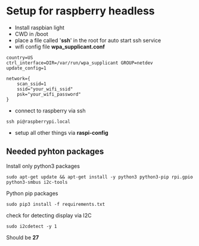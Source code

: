 # Setup for raspberry headless

- Install raspbian light
- CWD in /boot
- place a file called '**ssh**' in the root for auto start ssh service
- wifi config file **wpa_supplicant.conf**

```
country=US
ctrl_interface=DIR=/var/run/wpa_supplicant GROUP=netdev
update_config=1

network={
    scan_ssid=1
    ssid="your_wifi_ssid"
    psk="your_wifi_password"
}
```

- connect to raspberry via ssh

``` 
ssh pi@raspberrypi.local
```

- setup all other things via **raspi-config**



## Needed pyhton packages

Install only python3 packages

```
sudo apt-get update && apt-get install -y python3 python3-pip rpi.gpio python3-smbus i2c-tools
```

Python pip packages

```
sudo pip3 install -f requirements.txt
```

check for detecting display via I2C

```
sudo i2cdetect -y 1
```

Should be **27**







